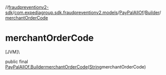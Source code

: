 //[fraudpreventionv2-sdk](../../../../index.md)/[com.expediagroup.sdk.fraudpreventionv2.models](../../index.md)/[PayPalAllOf](../index.md)/[Builder](index.md)/[merchantOrderCode](merchant-order-code.md)

# merchantOrderCode

[JVM]\

public final [PayPalAllOf.Builder](index.md)[merchantOrderCode](merchant-order-code.md)([String](https://docs.oracle.com/javase/8/docs/api/java/lang/String.html)merchantOrderCode)
